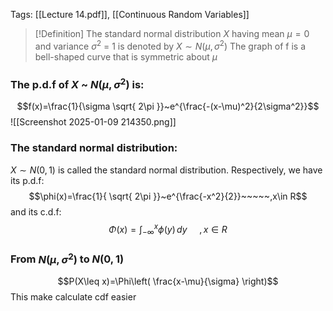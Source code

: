 Tags: [[Lecture 14.pdf]], [[Continuous Random Variables]]

>[!Definition]
>The standard normal distribution $X$ having mean $μ = 0$ and variance $σ^2$ = 1 is denoted by $X\sim N(\mu,\sigma^2)$
>The graph of f is a bell-shaped curve that is symmetric about $μ$

### The p.d.f of $X$ ~ $N(\mu,\sigma^2)$ is:
$$f(x)=\frac{1}{\sigma \sqrt{ 2\pi }}~e^{\frac{-(x-\mu)^2}{2\sigma^2}}$$
![[Screenshot 2025-01-09 214350.png]]

### The standard normal distribution:
$X\sim N(0,1)$ is called the standard normal distribution. Respectively, we have its p.d.f:
$$\phi(x)=\frac{1}{ \sqrt{ 2\pi }}~e^{\frac{-x^2}{2}}~~~~~,x\in R$$
and its c.d.f:
$$\Phi(x)=\displaystyle\int^x_{-\infty}\phi(y)\,dy~~~~~,x\in R$$
### From $N(\mu,\sigma^2)$ to $N(0,1)$

$$P(X\leq x)=\Phi\left( \frac{x-\mu}{\sigma} \right)$$
This make calculate cdf easier
